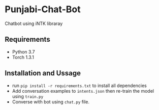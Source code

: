 # Punjabi-Chat-Bot
Chatbot using iNTK libraray
## Requirements
- Python 3.7
- Torch 1.3.1

## Installation and Ussage
- run ``` pip install -r requirements.txt ``` to install all dependencies
- Add conversation examples to ``` intents.json ``` then re-train the model using ``` train.py ```
- Converse with bot using ``` chat.py ``` file.

